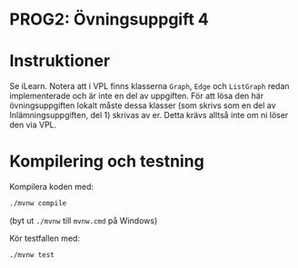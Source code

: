 # PROG2: Övningsuppgift 4

# Instruktioner

Se iLearn. Notera att i VPL finns klasserna `Graph`, `Edge` och `ListGraph`
redan implementerade och är inte en del av uppgiften. För att lösa den här
övningsuppgiften lokalt måste dessa klasser (som skrivs som en del av
Inlämningsuppgiften, del 1) skrivas av er. Detta krävs alltså inte om ni löser
den via VPL.

# Kompilering och testning

Kompilera koden med:

```bash
./mvnw compile
```

(byt ut `./mvnw` till `mvnw.cmd` på Windows)

Kör testfallen med:

```bash
./mvnw test
```
